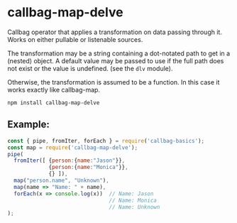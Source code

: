 # callbag-map-delve

Callbag operator that applies a transformation on data passing through it.
Works on either pullable or listenable sources.

The transformation may be a string containing a dot-notated path to get
in a (nested) object.  A default value may be passed to use if the full 
path does not exist or the value is undefined. (see the `dlv` module).

Otherwise, the transformation is assumed to be a function.
In this case it works exactly like callbag-map.

`npm install callbag-map-delve`

## Example:

```js
const { pipe, fromIter, forEach } = require('callbag-basics');
const map = require('callbag-map-delve');
pipe(
  fromIter([ {person:{name:"Jason"}}, 
             {person:{name:"Monica"}}, 
             {} ]),
  map("person.name", "Unknown"),
  map(name => "Name: " + name),
  forEach(x => console.log(x))  // Name: Jason
                                // Name: Monica
                                // Name: Unknown
);
```
